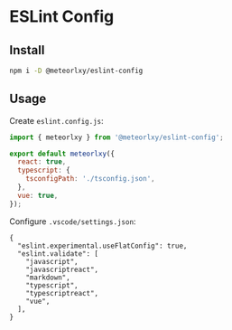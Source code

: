 # ESLint Config

## Install

```sh
npm i -D @meteorlxy/eslint-config
```

## Usage

Create `eslint.config.js`:

```js
import { meteorlxy } from '@meteorlxy/eslint-config';

export default meteorlxy({
  react: true,
  typescript: {
    tsconfigPath: './tsconfig.json',
  },
  vue: true,
});
```

Configure `.vscode/settings.json`:

```jsonc
{
  "eslint.experimental.useFlatConfig": true,
  "eslint.validate": [
    "javascript",
    "javascriptreact",
    "markdown",
    "typescript",
    "typescriptreact",
    "vue",
  ],
}
```
